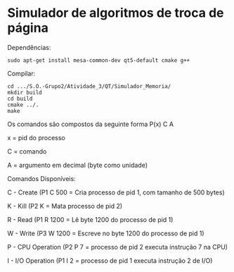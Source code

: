 # Simulador de algoritmos de troca de página

Dependências:
``` 
sudo apt-get install mesa-common-dev qt5-default cmake g++
``` 

Compilar:
``` 
cd .../S.O.-Grupo2/Atividade_3/QT/Simulador_Memoria/
mkdir build
cd build
cmake ../.
make
``` 

Os comandos são compostos da seguinte forma
P(x) C A

x = pid do processo
            
C = comando
            
A = argumento em decimal (byte como unidade)




Comandos Disponíveis:

C - Create (P1 C 500 = Cria processo de pid 1, com tamanho de 500 bytes)

K - Kill (P2 K = Mata processo de pid 2)

R - Read (P1 R 1200 = Lê byte 1200 do processo de pid 1)

W - Write (P3 W 1200 = Escreve no byte 1200 do processo de pid 1)

P - CPU Operation (P2 P 7 = processo de pid 2 executa instrução 7 na CPU)

I - I/O Operation (P1 I 2 = processo de pid 1 executa instrução 2 de I/O)

